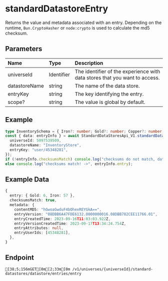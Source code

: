 
# standardDatastoreEntry
Returns the value and metadata associated with an entry. Depending on the runtime, `Bun.CryptoHasher` or `node:crypto` is used to calculate the md5 checksum.


## Parameters
| Name          | Type       | Description                                                                |
| :------------ | :--------- | :------------------------------------------------------------------------- |
| universeId    | Identifier | The identifier of the experience with data stores that you want to access. |
| datastoreName | string     | The name of the data store.                                                |
| entryKey      | string     | The key identifying the entry.                                             |
| scope?        | string     | The value is global by default.                                            |



## Example
```ts copy showLineNumbers
type InventorySchema = { Iron?: number; Gold?: number; Copper?: number; Stone?: number; Wood?: number };
const { data: entryInfo } = await StandardDataStoresApi_V1.standardDatastoreEntry<InventorySchema>({
  universeId: 5097539509,
  datastoreName: "InventoryStore",
  entryKey: "user/45348281",
});
if (!entryInfo.checksumsMatch) console.log("checksums do not match, data may be invalid!");
else console.log("checksums match! ->", entryInfo.entry); 
```


## Example Data
```ts copy showLineNumbers
{
  entry: { Gold: 6, Iron: 57 },
  checksumsMatch: true,
  metadata: {
    contentMD5: "hGwoaGwduF4bOhexREYGkA==",
    entryVersion: "08DBB6A47FDE6132.0000000016.08DBB782CEE11766.01",
    entryCreatedTime: 2023-09-16T11:03:03.922Z,
    entryVersionCreatedTime: 2023-09-17T13:34:24.754Z,
    entryAttributes: null,
    entryUserIds: [45348281],
  },
} 
```


## Endpoint
```ansi
[38;5;156mGET[0m[2;33m[0m /v1/universes/{universeId}/standard-datastores/datastore/entries/entry
```
  